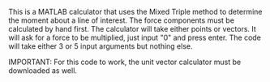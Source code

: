 This is a MATLAB calculator that uses the Mixed Triple method to determine the moment about a line of interest. The force components must be calculated by hand first. The 
calculator will take either points or vectors. It will ask for a force to be multiplied, just input "0" and press enter. The code will take either 3 or 5 input arguments
but nothing else. 

IMPORTANT: For this code to work, the unit vector calculator must be downloaded as well.
